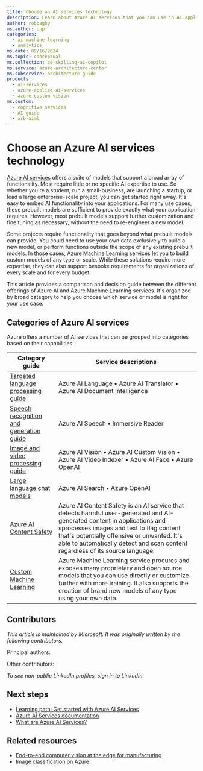 ```yaml
---
title: Choose an AI services technology
description: Learn about Azure AI services that you can use in AI applications and data flows. Choose the appropriate service for your use case.
author: robbagby
ms.author: pnp
categories:
  - ai-machine-learning
  - analytics
ms.date: 09/16/2024
ms.topic: conceptual
ms.collection: ce-skilling-ai-copilot
ms.service: azure-architecture-center
ms.subservice: architecture-guide
products:
  - ai-services
  - azure-applied-ai-services
  - azure-custom-vision
ms.custom:
  - cognitive services
  - AI guide
  - arb-aiml
---
```


# Choose an Azure AI services technology

[Azure AI services](/azure/ai-services/what-are-ai-services) offers a suite of models that support a broad array of functionality. Most require little or no specific AI expertise to use. So whether you're a student, run a small-business, are launching a startup, or lead a large enterprise-scale project, you can get started right away. It's easy to embed AI functionality into your applications. For many use cases, these prebuilt models are sufficient to provide exactly what your application requires. However, most prebuilt models support further customization and fine tuning as necessary, without the need to re-engineer a new model.

Some projects require functionality that goes beyond what prebuilt models can provide. You could need to use your own data exclusively to build a new model, or perform functions outside the scope of any existing prebuilt models. In those cases, [Azure Machine Learning services](/azure/machine-learning) let you to build custom models of any type or scale. While these solutions require more expertise, they can also support bespoke requirements for organizations of every scale and for every budget.

This article provides a comparison and decision guide between the different offerings of Azure AI and Azure Machine Learning services. It's organized by broad category to help you choose which service or model is right for your use case.


## Categories of Azure AI services

Azure offers a number of AI services that can be grouped into categories based on their capabilities:

| Category guide | Service descriptions |
| --- |  --- |
|  [Targeted language processing guide ](../ai-services/targeted-language-processing) |Azure AI Language &bullet; Azure AI Translator &bullet; Azure AI Document Intelligence |
|[Speech recognition and generation guide ](../ai-services/speech-recognition-generation.md) | Azure AI Speech &bullet; Immersive Reader |
| [Image and video processing guide](../ai-services/image-video-processing.md) | Azure AI Vision &bullet; Azure AI Custom Vision &bullet; Azure AI Video Indexer &bullet; Azure AI Face &bullet; Azure OpenAI|
|  [Large language chat models ](../ai-services/large-language-chat.md) | Azure AI Search &bullet; Azure OpenAI |
| [Azure AI Content Safety](https://azure.microsoft.com/products/ai-services/ai-content-safety/) | Azure AI Content Safety is an AI service that detects harmful user-generated and AI-generated content in applications and sprocesses images and text to flag content that's potentially offensive or unwanted. It's able to automatically detect and scan content regardless of its source language. |
|[Custom Machine Learning](https://azure.microsoft.com/products/ai-services/openai-service/) |  Azure Machine Learning service procures and exposes many proprietary and open source models that you can use directly or customize further with more training. It also supports the creation of brand new models of any type using your own data. |

## Contributors

*This article is maintained by Microsoft. It was originally written by the following contributors.*

Principal authors:


Other contributors:



*To see non-public LinkedIn profiles, sign in to LinkedIn.*

## Next steps

- [Learning path: Get started with Azure AI Services](/training/paths/get-started-azure-ai/)
- [Azure AI Services documentation](/azure/ai-services/)
- [What are Azure AI Services?](/azure/ai-services/what-are-ai-services)


## Related resources

- [End-to-end computer vision at the edge for manufacturing](../../reference-architectures/ai/end-to-end-smart-factory.yml)
- [Image classification on Azure](../../example-scenario/ai/intelligent-apps-image-processing.yml)
